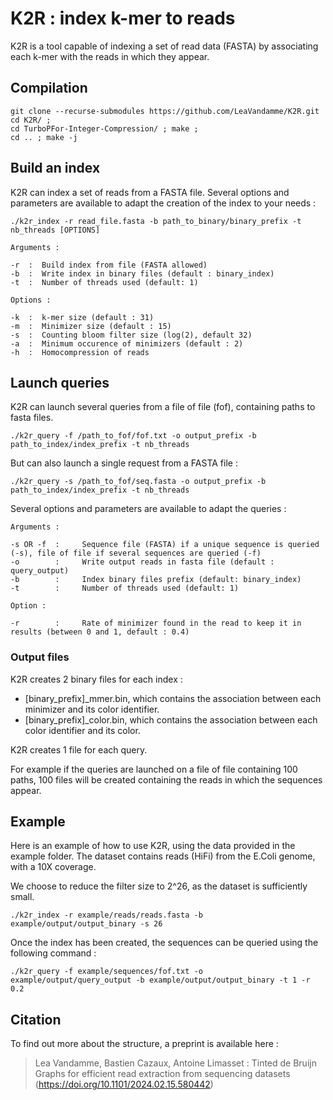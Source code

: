 # K2R : index k-mer to reads

K2R is a tool capable of indexing a set of read data (FASTA) by associating each k-mer with the reads in which they appear.

## Compilation

```
git clone --recurse-submodules https://github.com/LeaVandamme/K2R.git
cd K2R/ ;
cd TurboPFor-Integer-Compression/ ; make ;
cd .. ; make -j
```

## Build an index

K2R can index a set of reads from a FASTA file.
Several options and parameters are available to adapt the creation of the index to your needs :

```
./k2r_index -r read_file.fasta -b path_to_binary/binary_prefix -t nb_threads [OPTIONS]
```

```
Arguments : 

-r  :  Build index from file (FASTA allowed)
-b  :  Write index in binary files (default : binary_index)
-t  :  Number of threads used (default: 1)

Options : 

-k  :  k-mer size (default : 31)
-m  :  Minimizer size (default : 15)
-s  :  Counting bloom filter size (log(2), default 32)
-a  :  Minimum occurence of minimizers (default : 2)
-h  :  Homocompression of reads
```


## Launch queries

K2R can launch several queries from a file of file (fof), containing paths to fasta files.

```
./k2r_query -f /path_to_fof/fof.txt -o output_prefix -b path_to_index/index_prefix -t nb_threads
```

But can also launch a single request from a FASTA file : 

```
./k2r_query -s /path_to_fof/seq.fasta -o output_prefix -b path_to_index/index_prefix -t nb_threads
```

Several options and parameters are available to adapt the queries :

```
Arguments : 

-s OR -f  :     Sequence file (FASTA) if a unique sequence is queried (-s), file of file if several sequences are queried (-f)
-o        :     Write output reads in fasta file (default : query_output)
-b        :     Index binary files prefix (default: binary_index)
-t        :     Number of threads used (default: 1)

Option : 

-r        :     Rate of minimizer found in the read to keep it in results (between 0 and 1, default : 0.4)
```

### Output files

K2R creates 2 binary files for each index : 

- [binary_prefix]_mmer.bin, which contains the association between each minimizer and its color identifier.
- [binary_prefix]_color.bin, which contains the association between each color identifier and its color.

K2R creates 1 file for each query. 

For example if the queries are launched on a file of file containing 100 paths, 100 files will be created containing the reads in which the sequences appear.

## Example

Here is an example of how to use K2R, using the data provided in the example folder. The dataset contains reads (HiFi) from the E.Coli genome, with a 10X coverage.

We choose to reduce the filter size to 2^26, as the dataset is sufficiently small.


```
./k2r_index -r example/reads/reads.fasta -b example/output/output_binary -s 26

```

Once the index has been created, the sequences can be queried using the following command : 
  
```
./k2r_query -f example/sequences/fof.txt -o example/output/query_output -b example/output/output_binary -t 1 -r 0.2

```

## Citation

To find out more about the structure, a preprint is available here :

> Lea Vandamme, Bastien Cazaux, Antoine Limasset : Tinted de Bruijn Graphs for efficient read extraction from sequencing datasets (<https://doi.org/10.1101/2024.02.15.580442>)


